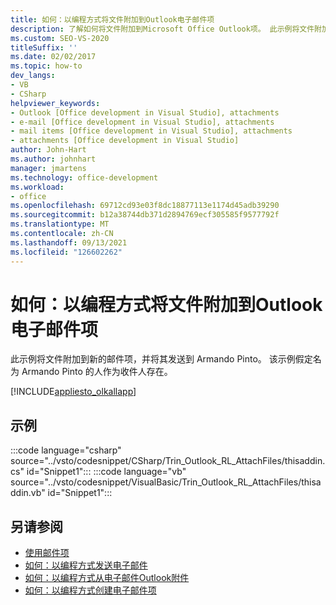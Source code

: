 ```yaml
---
title: 如何：以编程方式将文件附加到Outlook电子邮件项
description: 了解如何将文件附加到Microsoft Office Outlook项。 此示例将文件附加到新的邮件项，并将其发送到 Armando Pinto。
ms.custom: SEO-VS-2020
titleSuffix: ''
ms.date: 02/02/2017
ms.topic: how-to
dev_langs:
- VB
- CSharp
helpviewer_keywords:
- Outlook [Office development in Visual Studio], attachments
- e-mail [Office development in Visual Studio], attachments
- mail items [Office development in Visual Studio], attachments
- attachments [Office development in Visual Studio]
author: John-Hart
ms.author: johnhart
manager: jmartens
ms.technology: office-development
ms.workload:
- office
ms.openlocfilehash: 69712cd93e03f8dc18877113e1174d45adb39290
ms.sourcegitcommit: b12a38744db371d2894769ecf305585f9577792f
ms.translationtype: MT
ms.contentlocale: zh-CN
ms.lasthandoff: 09/13/2021
ms.locfileid: "126602262"
---
```

# <a name="how-to-programmatically-attach-files-to-outlook-email-items"></a>如何：以编程方式将文件附加到Outlook电子邮件项
  此示例将文件附加到新的邮件项，并将其发送到 Armando Pinto。 该示例假定名为 Armando Pinto 的人作为收件人存在。

 [!INCLUDE[appliesto_olkallapp](../vsto/includes/appliesto-olkallapp-md.md)]

## <a name="example"></a>示例
 :::code language="csharp" source="../vsto/codesnippet/CSharp/Trin_Outlook_RL_AttachFiles/thisaddin.cs" id="Snippet1":::
 :::code language="vb" source="../vsto/codesnippet/VisualBasic/Trin_Outlook_RL_AttachFiles/thisaddin.vb" id="Snippet1":::

## <a name="see-also"></a>另请参阅
- [使用邮件项](../vsto/working-with-mail-items.md)
- [如何：以编程方式发送电子邮件](../vsto/how-to-programmatically-send-e-mail-programmatically.md)
- [如何：以编程方式从电子邮件Outlook附件](../vsto/how-to-programmatically-save-attachments-from-outlook-e-mail-items.md)
- [如何：以编程方式创建电子邮件项](../vsto/how-to-programmatically-create-an-e-mail-item.md)
